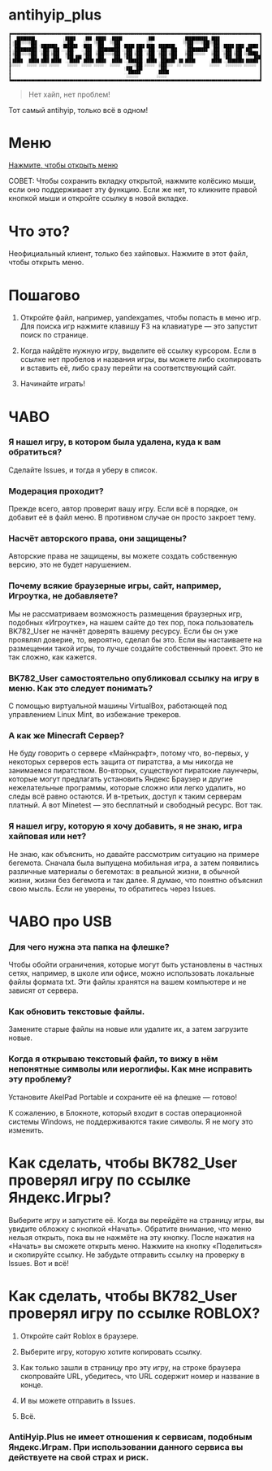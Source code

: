# antihyip_plus
![Логотип](ascii-text-art.png)
> Нет хайп, нет проблем!

Тот самый antihyip, только всё в одном!

# Меню
[Нажмите, чтобы открыть меню](menu.md)

СОВЕТ: Чтобы сохранить вкладку открытой, нажмите колёсико мыши, если оно поддерживает эту функцию. Если же нет, то кликните правой кнопкой мыши и откройте ссылку в новой вкладке.

# Что это?
Неофициальный клиент, только без хайповых. Нажмите в этот файл, чтобы открыть меню.

# Пошагово
1. Откройте файл, например, yandexgames, чтобы попасть в меню игр. Для поиска игр нажмите клавишу F3 на клавиатуре — это запустит поиск по странице.

2. Когда найдёте нужную игру, выделите её ссылку курсором. Если в ссылке нет пробелов и названия игры, вы можете либо скопировать и вставить её, либо сразу перейти на соответствующий сайт.

3. Начинайте играть!

# ЧАВО
### Я нашел игру, в котором была удалена, куда к вам обратиться?

Сделайте Issues, и тогда я уберу в список.

### Модерация проходит?

Прежде всего, автор проверит вашу игру. Если всё в порядке, он добавит её в файл меню. В противном случае он просто закроет тему.

### Насчёт авторского права, они защищены?

Авторские права не защищены, вы можете создать собственную версию, это не будет нарушением.

### Почему всякие браузерные игры, сайт, например, Игроутка, не добавляете?

Мы не рассматриваем возможность размещения браузерных игр, подобных «Игроутке», на нашем сайте до тех пор, пока пользователь BK782_User не начнёт доверять вашему ресурсу. Если бы он уже проявлял доверие, то, вероятно, сделал бы это. Если вы настаиваете на размещении такой игры, то лучше создайте собственный проект. Это не так сложно, как кажется.

### BK782_User самостоятельно опубликовал ссылку на игру в меню. Как это следует понимать?

С помощью виртуальной машины VirtualBox, работающей под управлением Linux Mint, во избежание трекеров.

### А как же Minecraft Сервер?

Не буду говорить о сервере «Майнкрафт», потому что, во-первых, у некоторых серверов есть защита от пиратства, а мы никогда не занимаемся пиратством. Во-вторых, существуют пиратские лаунчеры, которые могут предлагать установить Яндекс Браузер и другие нежелательные программы, которые сложно или легко удалить, но следы всё равно остаются. И в-третьих, доступ к таким серверам платный. А вот Minetest — это бесплатный и свободный ресурс. Вот так.

### Я нашел игру, которую я хочу добавить, я не знаю, игра хайповая или нет?

Не знаю, как объяснить, но давайте рассмотрим ситуацию на примере бегемота. Сначала была выпущена мобильная игра, а затем появились различные материалы о бегемотах: в реальной жизни, в обычной жизни, жизни без бегемота и так далее. Я думаю, что понятно объяснил свою мысль. Если не уверены, то обратитесь через Issues.

# ЧАВО про USB

### Для чего нужна эта папка на флешке?

Чтобы обойти ограничения, которые могут быть установлены в частных сетях, например, в школе или офисе, можно использовать локальные файлы формата txt. Эти файлы хранятся на вашем компьютере и не зависят от сервера.

### Как обновить текстовые файлы.

Замените старые файлы на новые или удалите их, а затем загрузите новые.

### Когда я открываю текстовый файл, то вижу в нём непонятные символы или иероглифы. Как мне исправить эту проблему?

Установите AkelPad Portable и сохраните её на флешке — готово!

К сожалению, в Блокноте, который входит в состав операционной системы Windows, не поддерживаются такие символы. Я не могу это изменить.

# Как сделать, чтобы BK782_User проверял игру по ссылке Яндекс.Игры?
Выберите игру и запустите её. Когда вы перейдёте на страницу игры, вы увидите обложку с кнопкой «Начать». Обратите внимание, что меню нельзя открыть, пока вы не нажмёте на эту кнопку. После нажатия на «Начать» вы сможете открыть меню. Нажмите на кнопку «Поделиться» и скопируйте ссылку. Не забудьте отправить ссылку на проверку в Issues. Вот и всё!

# Как сделать, чтобы BK782_User проверял игру по ссылке ROBLOX?

1. Откройте сайт Roblox в браузере.

2. Выберите игру, которую хотите копировать ссылку.

3. Как только зашли в страницу про эту игру, на строке браузера скопровайте URL, убедитесь, что URL содержит номер и название в конце.

4. И вы можете отправить в Issues.

5. Всё.

### AntiHyip.Plus не имеет отношения к сервисам, подобным Яндекс.Играм. При использовании данного сервиса вы действуете на свой страх и риск.
